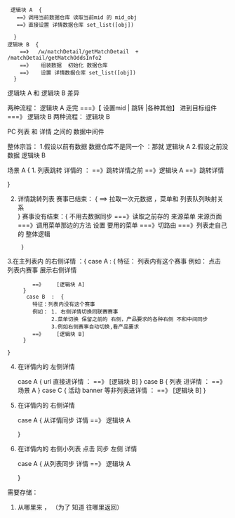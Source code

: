 




     逻辑块 A  {
       ==》调用当前数据仓库 读取当前mid 的 mid_obj
       ==》直接设置 详情数据仓库 set_list([obj])

      }
    逻辑块 B  {
        ==》   /w/matchDetail/getMatchDetail  +    /matchDetail/getMatchOddsInfo2
        ==》   组装数据  初始化 数据仓库
        ==》   设置 详情数据仓库 set_list([obj])
      }

逻辑块 A  和    逻辑块 B  差异 

两种流程： 逻辑块 A 走完 ===》【 设置mid | 跳转 |各种其他】 进到目标组件 ===》 逻辑块 B 
两种流程： 逻辑块 B 

 
  PC   列表 和 详情  之间的 数据中间件 





整体宗旨： 
1.假设以前有数据 数据仓库不是同一个 ：那就 逻辑块 A 
2.假设之前没数据  逻辑块 B 
  
场景 A  {
      1. 列表跳转 详情的 ：
    ==》跳转详情之前 
    ==》逻辑块 A 
    ==》跳转详情
  
}
  
  2.  详情跳转列表 
           赛事已结束： {
           ==> 拉取一次元数据 ，菜单和 列表队列映射关系  
           }
           赛事没有结束：{
             不用去数据同步
             ===》读取之前存的 来源菜单 来源页面 
             ===》调用菜单那边的方法  设置 要用的菜单 
             ===》切路由 
             ===》列表走自己的 整体逻辑
            
           }
  
   3.在主列表内 的右侧详情 ：{
         case A :  {
             特征： 列表内有这个赛事
             例如： 点击 列表内赛事 展示右侧详情 
             
            ==》    [逻辑块 A] 
         }
          case B  :  {
            特征：列表内没有这个赛事
            例如： 1. 右侧详情切换同联赛赛事
                  2.菜单切换 保留之前的 右侧，产品要求的各种右侧 不和中间同步
                  3.例如右侧赛事自动切换,看产品要求
            ==》    [逻辑块 B] 
         }

    }

   4. 在详情内的 左侧详情 
    
      case A {
        url 直接进详情 ：
        ==》 [逻辑块 B] 
      }
      case B {
         列表 进详情 ：
        ==》 场景 A 
      }
      case C {
            活动 banner 等非列表进详情 ：
        ==》 [逻辑块 B] 
      }
   5. 在详情内的 右侧详情 
    
      case A {
         从详情同步 详情
         ==》 逻辑块 A

      }
  
   5. 在详情内的 右侧小列表 点击 同步 左侧 详情 
    
      case A {
         从列表同步 详情
         ==》 逻辑块 A

      }
  



 
            
   
  需要存储：
   1. 从哪里来  ， （为了 知道 往哪里返回）  
  
  
 